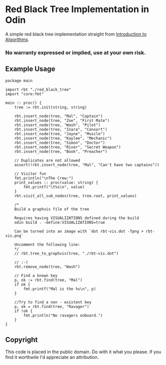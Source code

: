 # Red Black Tree Implementation in Odin

A simple red black tree implementation straight from [Introduction to Algorithms](https://en.wikipedia.org/wiki/Introduction_to_Algorithms).


### No warranty expressed or implied, use at your own risk.

## Example Usage

```Odin
package main

import rbt "./red_black_tree"
import "core:fmt"

main :: proc() {
	tree := rbt.init(string, string)

	rbt.insert_node(tree, "Mal", "Captain")
	rbt.insert_node(tree, "Zoe", "First Mate")
	rbt.insert_node(tree, "Wash", "Pilot")
	rbt.insert_node(tree, "Inara", "Consort")
	rbt.insert_node(tree, "Jayne", "Muscle")
	rbt.insert_node(tree, "Kaylee", "Mechanic")
	rbt.insert_node(tree, "Simon", "Doctor")
	rbt.insert_node(tree, "River", "Secret Weapon")
	rbt.insert_node(tree, "Book", "Preacher")

	// Duplicates are not allowed
	assert(!rbt.insert_node(tree, "Mal", "Can't have two captains"))

	// Visitor fun
	fmt.println("\nThe Crew:")
	print_values :: proc(value: string) {
		fmt.printf("\t%s\n", value)
	}
	rbt.visit_all_sub_nodes(tree, tree.root, print_values)

	/* 
    Build a graphvis file of the tree
    
    Requires having VISUALIZATIONS defined during the build
    odin build . -define:VISUALIZATIONS=true
	
	Can be turned into an image with `dot rbt-vis.dot -Tpng > rbt-vis.png`

    Uncomment the following line:
    */
	// rbt.tree_to_graphvis(tree, "./rbt-vis.dot")

	// :-(
	rbt.remove_node(tree, "Wash")

	// Find a known key
	p, ok := rbt.find(tree, "Mal")
	if ok {
		fmt.printf("Mal is the %s\n", p)
	}

	//Try to find a non - existent key
	p, ok = rbt.find(tree, "Ravager")
	if !ok {
		fmt.println("No ravagers onboard.")
	}
}
```


## Copyright

This code is placed in the public domain.  Do with it what you please.  If you find it worthwile I'd appreciate an attribution.
